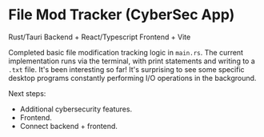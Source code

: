 # File Mod Tracker (CyberSec App)

Rust/Tauri Backend + React/Typescript Frontend + Vite

Completed basic file modification tracking logic in `main.rs`. The current implementation runs via the terminal, with print statements and writing to a `.txt` file. It's been interesting so far! It's surprising to see some specific desktop programs constantly performing I/O operations in the background.

Next steps:
- Additional cybersecurity features.
- Frontend.
- Connect backend + frontend.


